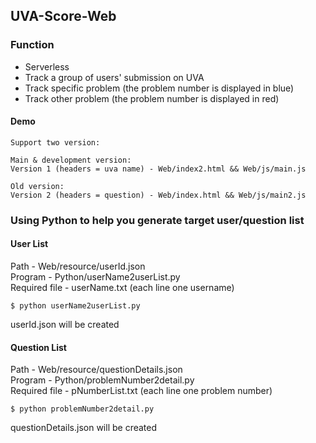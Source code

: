 ## UVA-Score-Web

### Function
- Serverless
- Track a group of users' submission on UVA
- Track specific problem (the problem number is displayed in blue)
- Track other problem (the problem number is displayed in red)

#### Demo
```
Support two version:

Main & development version:
Version 1 (headers = uva name) - Web/index2.html && Web/js/main.js

Old version:
Version 2 (headers = question) - Web/index.html && Web/js/main2.js
```
### Using Python to help you generate target user/question list
#### User List
Path - Web/resource/userId.json<br />
Program - Python/userName2userList.py<br />
Required file - userName.txt (each line one username)

```
$ python userName2userList.py
```
userId.json will be created
#### Question List
Path - Web/resource/questionDetails.json<br />
Program - Python/problemNumber2detail.py<br />
Required file - pNumberList.txt (each line one problem number)

```
$ python problemNumber2detail.py
```
questionDetails.json will be created
